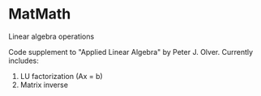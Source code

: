 # MatMath
Linear algebra operations

Code supplement to "Applied Linear Algebra" by Peter J. Olver.
Currently includes:
1. LU factorization (Ax = b)
2. Matrix inverse
